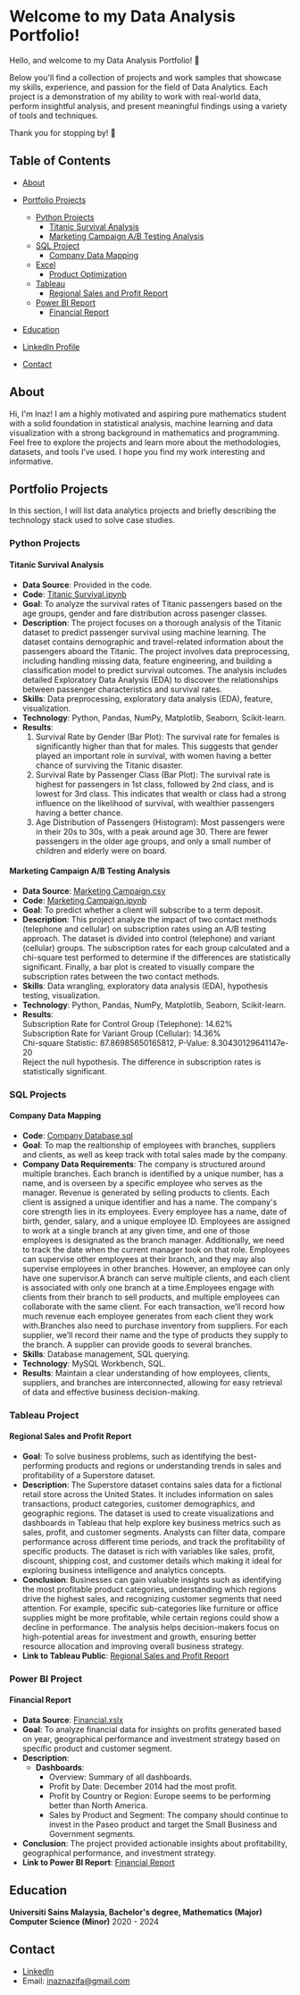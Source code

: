 # Welcome to my Data Analysis Portfolio! 

Hello, and welcome to my Data Analysis Portfolio! 🎉

Below you'll find a collection of projects and work samples that showcase my skills, experience, and passion for the field of Data Analytics. Each project is a demonstration of my ability to work with real-world data, perform insightful analysis, and present meaningful findings using a variety of tools and techniques.

Thank you for stopping by! 🚀

## Table of Contents
- [About](#about)
- [Portfolio Projects](#portfolio-projects)
  - [Python Projects](#python-projects)
    - [Titanic Survival Analysis](#titanic-survival-analysis)
    - [Marketing Campaign A/B Testing Analysis](#marketing-campaign-ab-testing)
  - [SQL Project](#sql-project)
    - [Company Data Mapping](#company-data-mapping)
  - [Excel](#excel--projects)
    - [Product Optimization](https://github.com/InazNazifa/Data-Analyst-Portfolio/blob/main/Product%20Optimization.xls)
  - [Tableau](#tableau)
    - [Regional Sales and Profit Report](#regional-sales-and-profit-report)
  - [Power BI Report](#power-bi-report)
    - [Financial Report](#financial-report)
  
- [Education](#education)
- [LinkedIn Profile](#linkedin)
- [Contact](#contact)

## About
Hi, I'm Inaz! I am a highly motivated and aspiring pure mathematics student with a solid foundation in statistical analysis, 
machine learning and data visualization with a strong background in mathematics and programming. 
Feel free to explore the projects and learn more about the methodologies, datasets, and tools I’ve used. I hope you find my work interesting and informative. 

## Portfolio Projects

In this section, I will list data analytics projects and briefly describing the technology stack used to solve case studies.

### Python Projects

#### Titanic Survival Analysis

- **Data Source**: Provided in the code.
- **Code**: [Titanic Survival.ipynb](https://github.com/InazNazifa/Data-Analyst-Portfolio/blob/main/Titanic%20Survival.py)
- **Goal**: To analyze the survival rates of Titanic passengers based on the age groups, gender and fare distribution across pasenger classes.
- **Description**: The project focuses on a thorough analysis of the Titanic dataset to predict passenger survival using machine learning. The dataset contains demographic and travel-related information about the passengers aboard the Titanic. The project involves data preprocessing, including handling missing data, feature engineering, and building a classification model to predict survival outcomes. The analysis includes detailed Exploratory Data Analysis (EDA) to discover the relationships between passenger characteristics and survival rates.
- **Skills**: Data preprocessing, exploratory data analysis (EDA), feature, visualization.
- **Technology**: Python, Pandas, NumPy, Matplotlib, Seaborn, Scikit-learn.
- **Results**:
  1. Survival Rate by Gender (Bar Plot): The survival rate for females is significantly higher than that for males. This suggests that gender played an important role in survival, with women having a better chance of surviving the Titanic disaster.
  2. Survival Rate by Passenger Class (Bar Plot): The survival rate is highest for passengers in 1st class, followed by 2nd class, and is lowest for 3rd class. This indicates that wealth or class had a strong influence on the likelihood of survival, with wealthier passengers having a better chance.
  3. Age Distribution of Passengers (Histogram): Most passengers were in their 20s to 30s, with a peak around age 30. There are fewer passengers in the older age groups, and only a small number of children and elderly were on board.

#### Marketing Campaign A/B Testing Analysis

- **Data Source**: [Marketing Campaign.csv](https://github.com/InazNazifa/Data-Analyst-Portfolio/blob/main/Marketing%20Campaign.csv)
- **Code**: [Marketing Campaign.ipynb](https://github.com/InazNazifa/Data-Analyst-Portfolio/blob/main/Marketing%20Campaign.py)
- **Goal**: To predict whether a client will subscribe to a term deposit.
- **Description**: This project analyze the impact of two contact methods (telephone and cellular) on subscription rates using an A/B testing approach. The dataset is divided into control (telephone) and variant (cellular) groups. The subscription rates for each group calculated and a chi-square test performed to determine if the differences are statistically significant. Finally, a bar plot is created to visually compare the subscription rates between the two contact methods.
- **Skills**: Data wrangling, exploratory data analysis (EDA), hypothesis testing, visualization.
- **Technology**: Python, Pandas, NumPy, Matplotlib, Seaborn, Scikit-learn.
- **Results**:\
Subscription Rate for Control Group (Telephone): 14.62%\
Subscription Rate for Variant Group (Cellular): 14.36%\
Chi-square Statistic: 87.86985650165812, P-Value: 8.30430129641147e-20\
Reject the null hypothesis. The difference in subscription rates is statistically significant.

### SQL Projects

#### Company Data Mapping

- **Code**: [Company Database.sql](https://github.com/InazNazifa/Data-Analyst-Portfolio/blob/main/Company%20Database.sql)
- **Goal**: To map the realtionship of employees with branches, suppliers and clients, as well as keep track with total sales made by the company.
- **Company Data Requirements**: The company is structured around multiple branches. Each branch is identified by a unique number, has a name, and is overseen by a specific employee who serves as the manager. Revenue is generated by selling products to clients. Each client is assigned a unique identifier and has a name. The company's core strength lies in its employees. Every employee has a name, date of birth, gender, salary, and a unique employee ID. Employees are assigned to work at a single branch at any given time, and one of those employees is designated as the branch manager. Additionally, we need to track the date when the current manager took on that role. Employees can supervise other employees at their branch, and they may also supervise employees in other branches. However, an employee can only have one supervisor.A branch can serve multiple clients, and each client is associated with only one branch at a time.Employees engage with clients from their branch to sell products, and multiple employees can collaborate with the same client. For each transaction, we’ll record how much revenue each employee generates from each client they work with.Branches also need to purchase inventory from suppliers. For each supplier, we’ll record their name and the type of products they supply to the branch. A supplier can provide goods to several branches.
- **Skills**: Database management, SQL querying.
- **Technology**: MySQL Workbench, SQL.
- **Results**: Maintain a clear understanding of how employees, clients, suppliers, and branches are interconnected, allowing for easy retrieval of data and effective business decision-making.

### Tableau Project

#### Regional Sales and Profit Report

- **Goal**: To solve business problems, such as identifying the best-performing products and regions or understanding trends in sales and profitability of a Superstore dataset.
- **Description**: The Superstore dataset contains sales data for a fictional retail store across the United States. It includes information on sales transactions, product categories, customer demographics, and geographic regions. The dataset is used to create visualizations and dashboards in Tableau that help explore key business metrics such as sales, profit, and customer segments. Analysts can filter data, compare performance across different time periods, and track the profitability of specific products. The dataset is rich with variables like sales, profit, discount, shipping cost, and customer details which making it ideal for exploring business intelligence and analytics concepts.
- **Conclusion**: Businesses can gain valuable insights such as identifying the most profitable product categories, understanding which regions drive the highest sales, and recognizing customer segments that need attention. For example, specific sub-categories like furniture or office supplies might be more profitable, while certain regions could show a decline in performance. The analysis helps decision-makers focus on high-potential areas for investment and growth, ensuring better resource allocation and improving overall business strategy.
- **Link to Tableau Public**: [ Regional Sales and Profit Report](https://public.tableau.com/app/profile/inaz.nazifa.dzulkifli/viz/RegionalSalesandProfits_17136209917210/Dashboard3?publish=yes)

### Power BI Project

#### Financial Report

- **Data Source**:  [ Financial.xslx](https://github.com/InazNazifa/Data-Analyst-Portfolio/blob/main/Financial%20Sample%20(1).xlsx)
- **Goal**: To analyze financial data for insights on profits generated based on year, geographical performance and investment strategy based on specific product and customer segment.
- **Description**:
  - **Dashboards**:
    - Overview: Summary of all dashboards.
    - Profit by Date: December 2014 had the most profit.
    - Profit by Country or Region: Europe seems to be performing better than North America.
    - Sales by Product and Segment: The company should continue to invest in the Paseo product and target the Small Business and Government segments.
- **Conclusion**: The project provided actionable insights about profitability, geographical performance, and investment strategy.
- **Link to Power BI Report**: [Financial Report](https://app.powerbi.com/groups/me/reports/ac9c378f-78e9-4b5e-8830-4cb963056a46/9662ba068c5b1eae94dd?experience=power-bi)

## Education

**Universiti Sains Malaysia, Bachelor's degree, Mathematics (Major) Computer Science (Minor)** 2020 - 2024

## Contact

- [LinkedIn](https://www.linkedin.com/in/inaznazifa/)
- Email: inaznazifa@gmail.com
